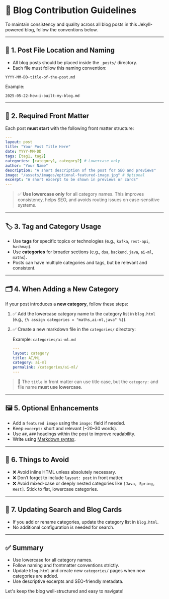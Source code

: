 # 📝 Blog Contribution Guidelines

To maintain consistency and quality across all blog posts in this Jekyll-powered blog, follow the conventions below.

---

## 📁 1. Post File Location and Naming

* All blog posts should be placed inside the `_posts/` directory.
* Each file must follow this naming convention:

```
YYYY-MM-DD-title-of-the-post.md
```

Example:

```
2025-05-22-how-i-built-my-blog.md
```

---

## 🧾 2. Required Front Matter

Each post **must start** with the following front matter structure:

```yaml
---
layout: post
title: "Your Post Title Here"
date: YYYY-MM-DD
tags: [tag1, tag2]
categories: [category1, category2] # Lowercase only
author: "Your Name"
description: "A short description of the post for SEO and previews"
image: "/assets/images/optional-featured-image.jpg" # Optional
excerpt: "A short excerpt to be shown in previews or cards"
---
```

> ✅ **Use lowercase only** for all category names. This improves consistency, helps SEO, and avoids routing issues on case-sensitive systems.

---

## 🏷️ 3. Tag and Category Usage

* Use **tags** for specific topics or technologies (e.g., `kafka`, `rest-api`, `hashmap`).
* Use **categories** for broader sections (e.g., `dsa`, `backend`, `java`, `ai-ml`, `maths`).
* Posts can have multiple categories and tags, but be relevant and consistent.

---

## 🗂️ 4. When Adding a New Category

If your post introduces a **new category**, follow these steps:

1. ✅ Add the lowercase category name to the category list in `blog.html` (e.g., `{% assign categories = "maths,ai-ml,java" %}`).
2. ✅ Create a new markdown file in the `categories/` directory:

   Example: `categories/ai-ml.md`

   ```yaml
   ---
   layout: category
   title: AI/ML
   category: ai-ml
   permalink: /categories/ai-ml/
   ---
   ```

> 🔁 The `title` in front matter can use title case, but the `category:` and file name **must use lowercase**.

---

## 🖼️ 5. Optional Enhancements

* Add a `featured image` using the `image:` field if needed.
* Keep `excerpt:` short and relevant (\~20–30 words).
* Use `##`, `###` headings within the post to improve readability.
* Write using [Markdown syntax](https://www.markdownguide.org/cheat-sheet/).

---

## 🚫 6. Things to Avoid

* ❌ Avoid inline HTML unless absolutely necessary.
* ❌ Don’t forget to include `layout: post` in front matter.
* ❌ Avoid mixed-case or deeply nested categories like `[Java, Spring, Rest]`. Stick to flat, lowercase categories.

---

## 🔄 7. Updating Search and Blog Cards

* If you add or rename categories, update the category list in `blog.html`.
* No additional configuration is needed for search.

---

## ✅ Summary

* Use lowercase for all category names.
* Follow naming and frontmatter conventions strictly.
* Update `blog.html` and create new `categories/` pages when new categories are added.
* Use descriptive excerpts and SEO-friendly metadata.

Let's keep the blog well-structured and easy to navigate!
